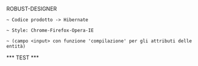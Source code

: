 ROBUST-DESIGNER

    ~ Codice prodotto -> Hibernate

    ~ Style: Chrome-Firefox-Opera-IE

    ~ (campo <input> con funzione 'compilazione' per gli attributi delle entità)


*** TEST ***
